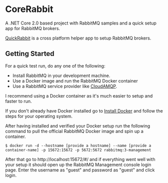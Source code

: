 # CoreRabbit

A .NET Core 2.0 based project with RabbitMQ samples and a quick setup app for RabbitMQ brokers.

[QuickRabbit](https://github.com/rupinjairaj/CoreRabbit/blob/master/QuickRabbit/README-QuickRabbit.md "QuickRabbit") is a cross platform helper app to setup RabbitMQ brokers.

## Getting Started

For a quick test run, do any one of the following: 
* Install RabbitMQ in your development machine.
* Use a Docker image and run the RabbitMQ Docker container
* Use a RabbitMQ service provider like [CloudAMQP](https://www.cloudamqp.com/).

I recommend using a Docker container as it's much easier to setup and faster to run.

If you don't already have Docker installed go to [Install Docker](https://docs.docker.com/engine/installation/ "Install Docker") and follow the steps for your operating system.

After having installed and verified your Docker setup run the following command to pull the official RabbitMQ Docker image and spin up a container.

```
$ docker run -d --hostname [provide a hostname] --name [provide a container-name] -p 15672:15672 -p 5672:5672 rabbitmq:3-management
```

After that go to http://localhost:15672/#/ and if everything went well with your setup it should open up the RabbitMQ Management console login page.
Enter the username as "guest" and password as "guest" and click login.